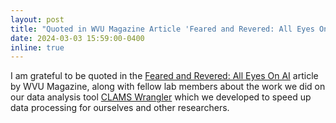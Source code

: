 ```yaml
---
layout: post
title: "Quoted in WVU Magazine Article 'Feared and Revered: All Eyes On AI'"
date: 2024-03-03 15:59:00-0400
inline: true
---
```


I am grateful to be quoted in the [Feared and Revered: All Eyes On AI](https://magazine.wvu.edu/stories/2024/02/26/feared-and-revered) article by WVU Magazine, along with fellow lab members about the work we did on our data analysis tool [CLAMS Wrangler](https://github.com/PistilliLab/CLAMSwrangler-web) which we developed to speed up data processing for ourselves and other researchers.
